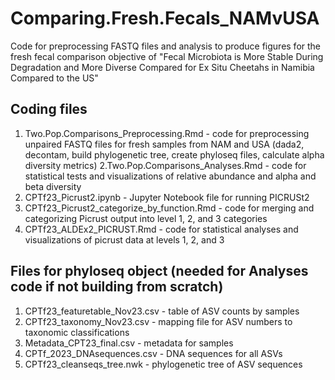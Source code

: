 # Comparing.Fresh.Fecals_NAMvUSA
 Code for preprocessing FASTQ files and analysis to produce figures for the fresh fecal comparison objective of "Fecal Microbiota is More Stable During Degradation and More Diverse Compared for Ex Situ Cheetahs in Namibia Compared to the US"
 
 ## Coding files
 1. Two.Pop.Comparisons_Preprocessing.Rmd - code for preprocessing unpaired FASTQ files for fresh samples from NAM and USA (dada2, decontam, build phylogenetic tree, create phyloseq files, calculate alpha diversity metrics)
 2.Two.Pop.Comparisons_Analyses.Rmd - code for statistical tests and visualizations of relative abundance and alpha and beta diversity
 3. CPTf23_Picrust2.ipynb - Jupyter Notebook file for running PICRUSt2
 4. CPTf23_Picrust2_categorize_by_function.Rmd - code for merging and categorizing Picrust output into level 1, 2, and 3 categories 
 5. CPTf23_ALDEx2_PICRUST.Rmd - code for statistical analyses and visualizations of picrust data at levels 1, 2, and 3
 
 ## Files for phyloseq object (needed for Analyses code if not building from scratch)
 1. CPTf23_featuretable_Nov23.csv - table of ASV counts by samples
 2. CPTf23_taxonomy_Nov23.csv - mapping file for ASV numbers to taxonomic classifications
 3. Metadata_CPT23_final.csv - metadata for samples
 4. CPTf_2023_DNAsequences.csv - DNA sequences for all ASVs
 5. CPTf23_cleanseqs_tree.nwk - phylogenetic tree of ASV sequences
